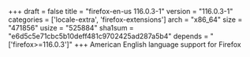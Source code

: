 +++
draft = false
title = "firefox-en-us 116.0.3-1"
version = "116.0.3-1"
categories = ['locale-extra', 'firefox-extensions']
arch = "x86_64"
size = "471856"
usize = "525884"
sha1sum = "e6d5c5e71cbc5b10deff481c9702425ad287a5b4"
depends = "['firefox>=116.0.3']"
+++
American English language support for Firefox